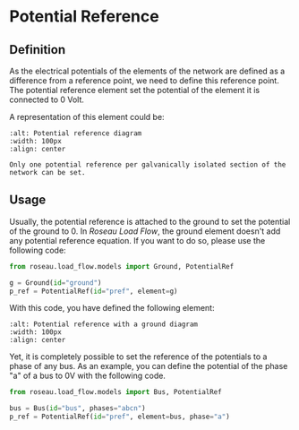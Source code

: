 # Potential Reference

## Definition

As the electrical potentials of the elements of the network are defined as a difference from a reference point, we
need to define this reference point. The potential reference element set the potential of the element it is connected
to $0$ Volt.

A representation of this element could be:

```{image}  /_static/PotentialRef.svg
:alt: Potential reference diagram
:width: 100px
:align: center
```

```{note}
Only one potential reference per galvanically isolated section of the network can be set.
```

## Usage

Usually, the potential reference is attached to the ground to set the potential of the ground to $0$. In
*Roseau Load Flow*, the ground element doesn't add any potential reference equation. If you want to do so, please
use the following code:

```python
from roseau.load_flow.models import Ground, PotentialRef

g = Ground(id="ground")
p_ref = PotentialRef(id="pref", element=g)
```

With this code, you have defined the following element:

```{image}  /_static/PotentialRef_With_Ground.svg
:alt: Potential reference with a ground diagram
:width: 100px
:align: center
```


Yet, it is completely possible to set the reference of the potentials to a phase of any bus. As an example, you can
define the potential of the phase "a" of a bus to 0V with the following code.

```python
from roseau.load_flow.models import Bus, PotentialRef

bus = Bus(id="bus", phases="abcn")
p_ref = PotentialRef(id="pref", element=bus, phase="a")
```
